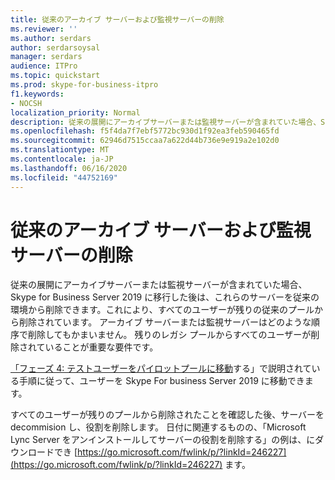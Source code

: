 ```yaml
---
title: 従来のアーカイブ サーバーおよび監視サーバーの削除
ms.reviewer: ''
ms.author: serdars
author: serdarsoysal
manager: serdars
audience: ITPro
ms.topic: quickstart
ms.prod: skype-for-business-itpro
f1.keywords:
- NOCSH
localization_priority: Normal
description: 従来の展開にアーカイブサーバーまたは監視サーバーが含まれていた場合、Skype for Business Server 2019 に移行した後は、これらのサーバーを従来の環境から削除できます。すべてのユーザーが残りの従来のプールから削除されています。 アーカイブ サーバーまたは監視サーバーはどのような順序で削除してもかまいません。 残りのレガシ プールからすべてのユーザーが削除されていることが重要な要件です。
ms.openlocfilehash: f5f4da7f7ebf5772bc930d1f92ea3feb590465fd
ms.sourcegitcommit: 62946d7515ccaa7a622d44b736e9e919a2e102d0
ms.translationtype: MT
ms.contentlocale: ja-JP
ms.lasthandoff: 06/16/2020
ms.locfileid: "44752169"
---
```

# <a name="remove-legacy-archiving-and-monitoring-servers"></a>従来のアーカイブ サーバーおよび監視サーバーの削除

従来の展開にアーカイブサーバーまたは監視サーバーが含まれていた場合、Skype for Business Server 2019 に移行した後は、これらのサーバーを従来の環境から削除できます。これにより、すべてのユーザーが残りの従来のプールから削除されています。 アーカイブ サーバーまたは監視サーバーはどのような順序で削除してもかまいません。 残りのレガシ プールからすべてのユーザーが削除されていることが重要な要件です。
  
[「フェーズ 4: テストユーザーをパイロットプールに移動](phase-4-move-test-users-to-the-pilot-pool.md)する」で説明されている手順に従って、ユーザーを Skype For business Server 2019 に移動できます。
  
すべてのユーザーが残りのプールから削除されたことを確認した後、サーバーを decommision し、役割を削除します。 日付に関連するものの、「Microsoft Lync Server をアンインストールしてサーバーの役割を削除する」の例は、にダウンロードでき [https://go.microsoft.com/fwlink/p/?linkId=246227](https://go.microsoft.com/fwlink/p/?linkId=246227) ます。
  

